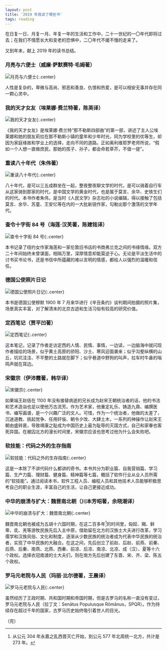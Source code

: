 ```yaml
---
layout: post
title: '2019 年我读了哪些书'
tags: reading
---
```


在日复一日、月复一月、年复一年的生活和工作中，二十一世纪的一〇年代即将过去；在我们不情愿长大和变老的恐惧中，二〇年代不缓不慢的走来了。

又到年末，献上 2019 年的读书总结。

### 月亮与六便士（威廉·萨默赛特·毛姆著）

![月亮与六便士]({{site.img_url}}/2019-yue.liang.he.liu.bian.shi.jpg){:.center}

人性是复杂的，卑微与高尚、邪恶和善良、仇恨和热爱，是可以相安无事并存在同一颗心灵中。

### 我的天才女友（埃莱娜·费兰特著，陈英译）

![我的天才女友]({{site.img_url}}/2019-wo.de.tian.cai.nv.you.jpg){:.center}

《我的天才女友》是埃莱娜·费兰特“那不勒斯四部曲”的第一部，讲述了主人公埃莱娜和她的朋友莉拉在那不勒斯小镇的童年和少年时光，同为学校里的优等生，却因为家庭缘故和学业上的选择，走向不同的道路。正如奥利维耶罗老师所说，“假如一个人想一直做庶民，那她的孩子、孙子，都会命若草芥，不值一提”。

### 重读八十年代（朱伟著）

![重读八十年代]({{site.img_url}}/2019-chong.du.ba.shi.nian.dai.jpg){:.center}

八十年代，是可以三五成群坐在一起，整夜整夜聊文学的时代，是可以骑着自行车从这家骑到那家的时代，是中国文学的黄金时代，也是属于莫言、余华、史铁生们的时代。本书作者朱伟，是当时《人民文学》杂志社的小说编辑，得以接触了包括莫言、余华、苏童、王安忆等在内的一大批新锐作家，勾勒出那个激荡的文学年代。

### 查令十字街 84 号（海莲·汉芙著，陈建铭译）

![查令十字街 84 号]({{site.img_url}}/2019-cha.ling.shi.zi.jie.jpg){:.center}

本书记录了纽约女作家海莲和一家伦敦旧书店的书商弗兰克之间的书缘情缘。双方二十年间始终未曾谋面，相隔万里，深厚情意却能莫逆于心。无论是平淡生活中的讨书买书论书，还是书信中所蕴藏的难以言明的情感，都给人以强烈的温暖和信任。

### 德国公使照片日记

![德国公使照片日记]({{site.img_url}}/2019-de.guo.gong.shi.zhao.pian.ri.ji.jpg){:.center}

本书是德国公使穆默 1900 年 7 月来华进行《辛丑条约》谈判期间拍摄的照片集，场景真实丰富，对了解清末的北京古迹和生活习俗有较高的研究价值。

### 定西笔记（贾平凹著）

![定西笔记]({{site.img_url}}/2019-ding.xi.bi.ji.jpg){:.center}

这本笔记，记录了作者走访定西的人情、民情、事情，一边读，一边脑海中就闪现作者描绘的场景，似乎黄土高原的骄阳、沙土、寒风迎面袭来；似乎沟壑纵横的山丘，坑坑洼洼、不平整的土路就在脚下；似乎巷道中野狗的叫声，拉车时牛鼻的嗡鸣声就在耳边。

### 宋徽宗（伊沛霞著，韩华译）

![宋徽宗]({{site.img_url}}/2019-song.hui.zong.jpg){:.center}

如果端王赵佶在 1100 年没有接替病逝的兄长成为赵宋王朝统治者的话，他的书法和艺术造诣也足以使他万古流芳。作为艺术家，他重定礼乐、铸造九鼎、编撰医书、编写画谱，是一个兴趣广泛的文人。可惜，作为一个统治者，他做的太差了，沉迷道教、挑起党争、任用奸佞、朝令夕改、大肆土木，一系列的神操作让赵宋王朝由盛转衰，导致靖康之耻成为中国历史上最为耻辱的灭国方式，自己和家眷也客死异国。在被囚北方的漫长时间里，宋徽宗应该也思考过他为什么会失败吧。

### 软技能：代码之外的生存指南

![软技能：代码之外的生存指南]({{site.img_url}}/2019-ruan.ji.neng.jpg){:.center}

这是一本除了不讲代码什么都讲的奇书。本书共分为职业篇、自我营销篇、学习篇、生产力篇、理财篇、健身篇、精神篇等七篇，概括了软件行业从业人员所需的“软技能”。通过阅读本书，软件工程人员、编程人员和其他技术人员能够积极思考自己的职业生涯，丰富自己的生活，让自己更接近成功。

### 中华的崩溃与扩大：魏晋南北朝（川本芳昭著，余晓潮译）

![中华的崩溃与扩大：魏晋南北朝]({{site.img_url}}/2019-zhong.hua.de.beng.kui.yu.kuo.da.jpg){:.center}

魏晋南北朝也被成为五胡十六国时期，在这二百多年[^1]的时间里，匈奴、羯、鲜卑、氐、羌等游牧民族先后入主中原，借助留在北方的汉族士大夫进行改革，学习儒学和汉族风俗、文化和制度，逐渐从少数民族的统治者成为代表中华民族的统治者，实现了中华民族的大融合。在这之间，先后创立了前赵、后赵、前燕、前秦、后燕、后秦、南燕、北燕、西秦、前凉、后凉、南凉、北凉、成（汉）、夏等十六个政权。选择衣冠南渡的士大夫们，则在南方先后创建了东晋、宋、齐、梁、陈五个政权。

### 罗马元老院与人民（玛丽·比尔德著，王晨译）

![罗马元老院与人民]({{site.img_url}}/2019-luo.ma.yuan.lao.yuan.yu.ren.min.jpg){:.center}

虽然经历了王政时期、共和国时期和帝国时期，但是古罗马的名称一直没有变过，罗马元老院与人民（拉丁文：Senātus Populusque Rōmānus，SPQR）。作为持续存在超过千年的国家，古罗马历史始终吸引着世人的目光。

（完）

[^1]: 从公元 304 年永嘉之乱西晋灭亡开始，到公元 577 年北周统一北方，共计是 273 年。